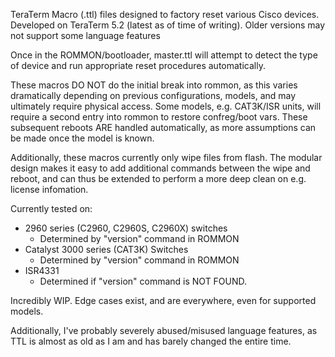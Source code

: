 TeraTerm Macro (.ttl) files designed to factory reset various Cisco devices.
Developed on TeraTerm 5.2 (latest as of time of writing). Older versions may not support some language features

Once in the ROMMON/bootloader, master.ttl will attempt to detect the type of device and run appropriate reset procedures automatically.

These macros DO NOT do the initial break into rommon, as this varies dramatically depending on previous configurations, models, and may 
ultimately require physical access. Some models, e.g. CAT3K/ISR units, will require a second entry into rommon to restore confreg/boot vars. These subsequent reboots ARE handled automatically, as more assumptions can be made once the model is known.

Additionally, these macros currently only wipe files from flash. The modular design makes it easy to add additional commands between the wipe and reboot, and can thus be extended to perform a more deep clean on e.g. license infomation.

Currently tested on:
- 2960 series (C2960, C2960S, C2960X) switches
  - Determined by "version" command in ROMMON
- Catalyst 3000 series (CAT3K) Switches
  - Determined by "version" command in ROMMON
- ISR4331
  - Determined if "version" command is NOT FOUND.

Incredibly WIP. Edge cases exist, and are everywhere, even for supported models.

Additionally, I've probably severely abused/misused language features, as TTL is almost as old as I am and has barely changed the entire time.
